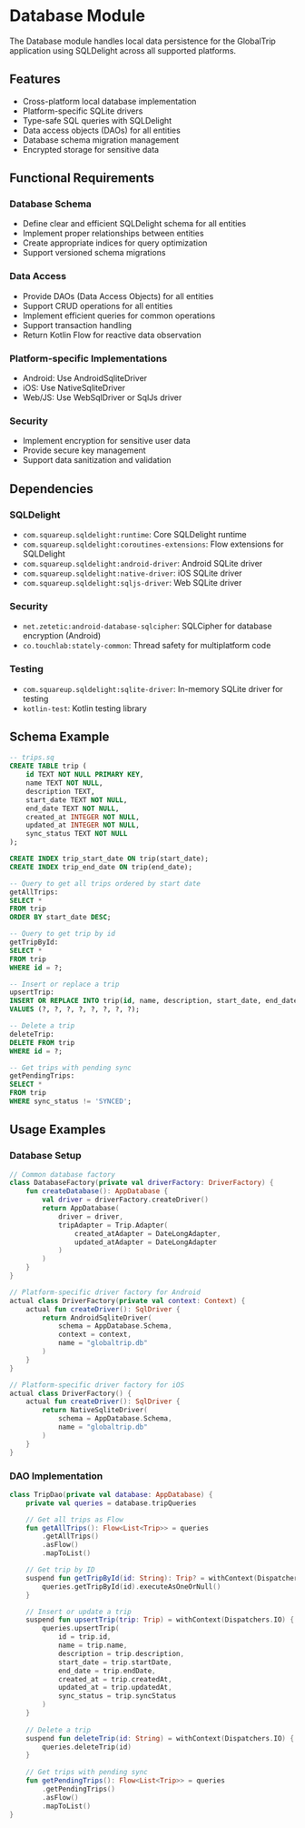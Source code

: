 # Database Module

The Database module handles local data persistence for the GlobalTrip application using SQLDelight across all supported platforms.

## Features

- Cross-platform local database implementation 
- Platform-specific SQLite drivers
- Type-safe SQL queries with SQLDelight
- Data access objects (DAOs) for all entities
- Database schema migration management
- Encrypted storage for sensitive data

## Functional Requirements

### Database Schema

- Define clear and efficient SQLDelight schema for all entities
- Implement proper relationships between entities
- Create appropriate indices for query optimization
- Support versioned schema migrations

### Data Access

- Provide DAOs (Data Access Objects) for all entities
- Support CRUD operations for all entities
- Implement efficient queries for common operations
- Support transaction handling
- Return Kotlin Flow for reactive data observation

### Platform-specific Implementations

- Android: Use AndroidSqliteDriver
- iOS: Use NativeSqliteDriver
- Web/JS: Use WebSqlDriver or SqlJs driver

### Security

- Implement encryption for sensitive user data
- Provide secure key management
- Support data sanitization and validation

## Dependencies

### SQLDelight

- `com.squareup.sqldelight:runtime`: Core SQLDelight runtime
- `com.squareup.sqldelight:coroutines-extensions`: Flow extensions for SQLDelight
- `com.squareup.sqldelight:android-driver`: Android SQLite driver
- `com.squareup.sqldelight:native-driver`: iOS SQLite driver
- `com.squareup.sqldelight:sqljs-driver`: Web SQLite driver

### Security

- `net.zetetic:android-database-sqlcipher`: SQLCipher for database encryption (Android)
- `co.touchlab:stately-common`: Thread safety for multiplatform code

### Testing

- `com.squareup.sqldelight:sqlite-driver`: In-memory SQLite driver for testing
- `kotlin-test`: Kotlin testing library

## Schema Example

```sql
-- trips.sq
CREATE TABLE trip (
    id TEXT NOT NULL PRIMARY KEY,
    name TEXT NOT NULL,
    description TEXT,
    start_date TEXT NOT NULL,
    end_date TEXT NOT NULL,
    created_at INTEGER NOT NULL,
    updated_at INTEGER NOT NULL,
    sync_status TEXT NOT NULL
);

CREATE INDEX trip_start_date ON trip(start_date);
CREATE INDEX trip_end_date ON trip(end_date);

-- Query to get all trips ordered by start date
getAllTrips:
SELECT *
FROM trip
ORDER BY start_date DESC;

-- Query to get trip by id
getTripById:
SELECT *
FROM trip
WHERE id = ?;

-- Insert or replace a trip
upsertTrip:
INSERT OR REPLACE INTO trip(id, name, description, start_date, end_date, created_at, updated_at, sync_status)
VALUES (?, ?, ?, ?, ?, ?, ?, ?);

-- Delete a trip
deleteTrip:
DELETE FROM trip
WHERE id = ?;

-- Get trips with pending sync
getPendingTrips:
SELECT *
FROM trip
WHERE sync_status != 'SYNCED';
```

## Usage Examples

### Database Setup

```kotlin
// Common database factory
class DatabaseFactory(private val driverFactory: DriverFactory) {
    fun createDatabase(): AppDatabase {
        val driver = driverFactory.createDriver()
        return AppDatabase(
            driver = driver,
            tripAdapter = Trip.Adapter(
                created_atAdapter = DateLongAdapter,
                updated_atAdapter = DateLongAdapter
            )
        )
    }
}

// Platform-specific driver factory for Android
actual class DriverFactory(private val context: Context) {
    actual fun createDriver(): SqlDriver {
        return AndroidSqliteDriver(
            schema = AppDatabase.Schema,
            context = context,
            name = "globaltrip.db"
        )
    }
}

// Platform-specific driver factory for iOS
actual class DriverFactory() {
    actual fun createDriver(): SqlDriver {
        return NativeSqliteDriver(
            schema = AppDatabase.Schema,
            name = "globaltrip.db"
        )
    }
}
```

### DAO Implementation

```kotlin
class TripDao(private val database: AppDatabase) {
    private val queries = database.tripQueries

    // Get all trips as Flow
    fun getAllTrips(): Flow<List<Trip>> = queries
        .getAllTrips()
        .asFlow()
        .mapToList()

    // Get trip by ID
    suspend fun getTripById(id: String): Trip? = withContext(Dispatchers.IO) {
        queries.getTripById(id).executeAsOneOrNull()
    }

    // Insert or update a trip
    suspend fun upsertTrip(trip: Trip) = withContext(Dispatchers.IO) {
        queries.upsertTrip(
            id = trip.id,
            name = trip.name,
            description = trip.description,
            start_date = trip.startDate,
            end_date = trip.endDate,
            created_at = trip.createdAt,
            updated_at = trip.updatedAt,
            sync_status = trip.syncStatus
        )
    }
    
    // Delete a trip
    suspend fun deleteTrip(id: String) = withContext(Dispatchers.IO) {
        queries.deleteTrip(id)
    }
    
    // Get trips with pending sync
    fun getPendingTrips(): Flow<List<Trip>> = queries
        .getPendingTrips()
        .asFlow()
        .mapToList()
}
```